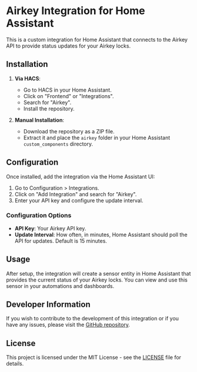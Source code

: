 # Airkey Integration for Home Assistant

This is a custom integration for Home Assistant that connects to the Airkey API to provide status updates for your Airkey locks.

## Installation

1. **Via HACS**:
   - Go to HACS in your Home Assistant.
   - Click on "Frontend" or "Integrations".
   - Search for "Airkey".
   - Install the repository.

2. **Manual Installation**:
   - Download the repository as a ZIP file.
   - Extract it and place the `airkey` folder in your Home Assistant `custom_components` directory.

## Configuration

Once installed, add the integration via the Home Assistant UI:

1. Go to Configuration > Integrations.
2. Click on "Add Integration" and search for "Airkey".
3. Enter your API key and configure the update interval.

### Configuration Options

- **API Key**: Your Airkey API key.
- **Update Interval**: How often, in minutes, Home Assistant should poll the API for updates. Default is 15 minutes.

## Usage

After setup, the integration will create a sensor entity in Home Assistant that provides the current status of your Airkey locks. You can view and use this sensor in your automations and dashboards.

## Developer Information

If you wish to contribute to the development of this integration or if you have any issues, please visit the [GitHub repository](https://github.com/yourusername/airkey).

## License

This project is licensed under the MIT License - see the [LICENSE](LICENSE) file for details.
